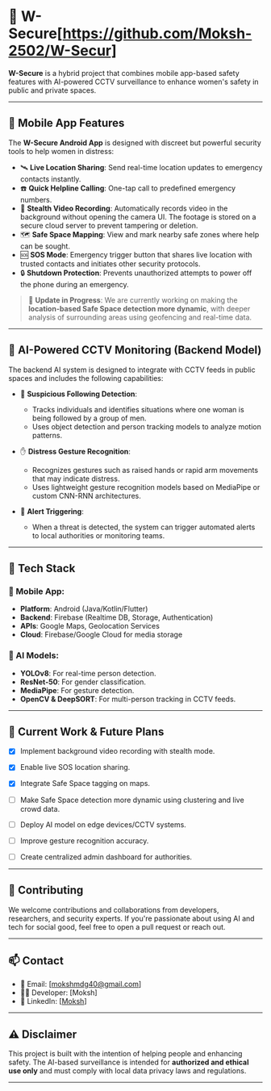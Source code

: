 # 🔐 W-Secure[https://github.com/Moksh-2502/W-Secur]

**W-Secure** is a hybrid project that combines mobile app-based safety features with AI-powered CCTV surveillance to enhance women's safety in public and private spaces.

---

## 📱 Mobile App Features

The **W-Secure Android App** is designed with discreet but powerful security tools to help women in distress:

- 🛰️ **Live Location Sharing**: Send real-time location updates to emergency contacts instantly.
- ☎️ **Quick Helpline Calling**: One-tap call to predefined emergency numbers.
- 🎥 **Stealth Video Recording**: Automatically records video in the background without opening the camera UI. The footage is stored on a secure cloud server to prevent tampering or deletion.
- 🗺️ **Safe Space Mapping**: View and mark nearby safe zones where help can be sought.
- 🆘 **SOS Mode**: Emergency trigger button that shares live location with trusted contacts and initiates other security protocols.
- 🔒 **Shutdown Protection**: Prevents unauthorized attempts to power off the phone during an emergency.

> 🔄 **Update in Progress**: We are currently working on making the **location-based Safe Space detection more dynamic**, with deeper analysis of surrounding areas using geofencing and real-time data.

---

## 🧠 AI-Powered CCTV Monitoring (Backend Model)

The backend AI system is designed to integrate with CCTV feeds in public spaces and includes the following capabilities:

- 👥 **Suspicious Following Detection**:
  - Tracks individuals and identifies situations where one woman is being followed by a group of men.
  - Uses object detection and person tracking models to analyze motion patterns.

- ✋ **Distress Gesture Recognition**:
  - Recognizes gestures such as raised hands or rapid arm movements that may indicate distress.
  - Uses lightweight gesture recognition models based on MediaPipe or custom CNN-RNN architectures.

- 🚨 **Alert Triggering**:
  - When a threat is detected, the system can trigger automated alerts to local authorities or monitoring teams.

---

## 🧩 Tech Stack

### 📱 Mobile App:
- **Platform**: Android (Java/Kotlin/Flutter)
- **Backend**: Firebase (Realtime DB, Storage, Authentication)
- **APIs**: Google Maps, Geolocation Services
- **Cloud**: Firebase/Google Cloud for media storage

### 🧠 AI Models:
- **YOLOv8**: For real-time person detection.
- **ResNet-50**: For gender classification.
- **MediaPipe**: For gesture detection.
- **OpenCV & DeepSORT**: For multi-person tracking in CCTV feeds.

---

## 🚧 Current Work & Future Plans

- [x] Implement background video recording with stealth mode.
- [x] Enable live SOS location sharing.
- [x] Integrate Safe Space tagging on maps.
- [ ] Make Safe Space detection more dynamic using clustering and live crowd data.
- [ ] Deploy AI model on edge devices/CCTV systems.
- [ ] Improve gesture recognition accuracy.
- [ ] Create centralized admin dashboard for authorities.


---

## 🤝 Contributing

We welcome contributions and collaborations from developers, researchers, and security experts. If you're passionate about using AI and tech for social good, feel free to open a pull request or reach out.

---

## 📫 Contact

- 📧 Email: [mokshmdg40@gmail.com]
- 🧑‍💻 Developer: [Moksh]
- 🔗 LinkedIn: [[Moksh](linkedin.com/in/moksh-mehndiratta-a70989297/)]

---

## ⚠️ Disclaimer

This project is built with the intention of helping people and enhancing safety. The AI-based surveillance is intended for **authorized and ethical use only** and must comply with local data privacy laws and regulations.

---
